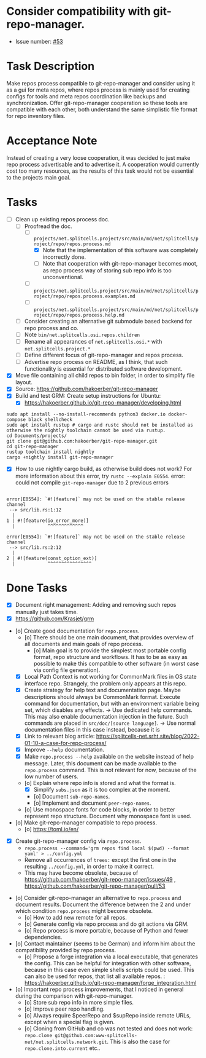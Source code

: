 # Consider compatibility with git-repo-manager.
* Issue number: [\#53](https://codeberg.org/splitcells-net/net.splitcells.network.community/issues/53)
# Task Description
Make repos process compatible to git-repo-manager and consider using it as a gui for meta repos,
where repos process is mainly used for creating configs for tools and meta repos coordination like backups and synchronization.
Offer git-repo-manager cooperation so these tools are compatible with each other,
both understand the same simplistic file format for repo inventory files.
# Acceptance Note
Instead of creating a very loose cooperation,
it was decided to just make repo process advertisable and to advertise it.
A cooperation would currently cost too many resources,
as the results of this task would not be essential to the projects main goal.
# Tasks
* [ ] Clean up existing repos process doc.
    * [ ] Proofread the doc.
        * [ ] `projects/net.splitcells.project/src/main/md/net/splitcells/project/repo/repos.process.md`
            * [x] Note that the implementation of this software was completely incorrectly done.
            * [ ] Note that cooperation with git-repo-manager becomes moot, as repo process way of storing sub repo info is too unconventional.
        * [ ] `projects/net.splitcells.project/src/main/md/net/splitcells/project/repo/repos.process.examples.md`
        * [ ] `projects/net.splitcells.project/src/main/md/net/splitcells/project/repo/repos.process.help.md`
    * [ ] Consider creating an alternative git submodule based backend for repo process and co.
    * [ ] Note `bin/net.splitcells.osi.repos.children`
    * [ ] Rename all appearances of `net.splitcells.osi.*` with `net.splitcells.project.*`
    * [ ] Define different focus of git-repo-manager and repos process.
    * [ ] Advertise repo process on README, as I think, that such functionality is essential for distributed software development.
* [x] Move file containing all child repos to bin folder, in order to simplify file layout.
* [x] Source: https://github.com/hakoerber/git-repo-manager
* [x] Build and test GRM: Create setup instructions for Ubuntu:
    * [x] https://hakoerber.github.io/git-repo-manager/developing.html
```
sudo apt install --no-install-recommends python3 docker.io docker-compose black shellcheck
sudo apt install rustup # cargo and rustc should not be installed as otherwise the nightly toolchain cannot be used via rustup.
cd Documents/projects/
git clone git@github.com:hakoerber/git-repo-manager.git
cd git-repo-manager
rustup toolchain install nightly
cargo +nightly install git-repo-manager
```
* [x] How to use nightly cargo build, as otherwise build does not work?
  For more information about this error, try `rustc --explain E0554`.
  error: could not compile `git-repo-manager` due to 2 previous errors
```

error[E0554]: `#![feature]` may not be used on the stable release channel
 --> src/lib.rs:1:12
  |
1 | #![feature(io_error_more)]
  |            ^^^^^^^^^^^^^

error[E0554]: `#![feature]` may not be used on the stable release channel
 --> src/lib.rs:2:12
  |
2 | #![feature(const_option_ext)]
  |            ^^^^^^^^^^^^^^^^

```
# Done Tasks
* [x] Document right management: Adding and removing such repos manually just takes time.
* [x] https://github.com/Krasjet/grm
* [o] Create good documentation for `repo.process`.
    * [o] There should be one main document, that provides overview of all documents and main goals of repo process.
        * [o] Main goal is to provide the simplest most portable config format, repo structure and workflows.
          It has to be as easy as possible to make this compatible to other software (in worst case via config file generation).
    * [x] Local Path Context is not working for CommonMark files in OS state interface repo. Strangely, the problem only appears at this repo.
    * [x] Create strategy for help text and documentation page. Maybe descriptions should always be CommonMark format.
      Execute command for documentation, but with an environment variable being set, which disables any effects. -> Use dedicated help commands. This may also enable documentation injection in the future. Such commands are placed in `src/doc/[source language]`. -> Use normal documentation files in this case instead, because it is
    * [x] Link to relevant blog article: https://splitcells-net.srht.site/blog/2022-01-10-a-case-for-repo-process/
    * [x] Improve `--help` documentation.
    * [x] Make `repo.process --help` available on the website instead of help message. Later, this document can be made available to the `repo.process` command. This is not relevant for now, because of the low number of users.
    * [o] Explain where repo info is stored and what the format is.
        * [x] Simplify `subs.json` as it is too complex at the moment.
        * [o] Document `sub-repo-names`.
        * [o] Implement and document `peer-repo-names`.
    * [o] Use monospace fonts for code blocks, in order to better represent repo structure. Document why monospace font is used.
* [o] Make git-repo-manager compatible to repo process.
    * [o] https://toml.io/en/
* [x] Create git-repo-manager config via `repo.process`.
    * `repo.process --command='grm repos find local $(pwd) --format yaml' > ../config.yml`
    * Remove all occurrences of `trees:` except the first one in the resulting `../config.yml`, in order to make it correct.
    * This may have become obsolete, because of https://github.com/hakoerber/git-repo-manager/issues/49 , https://github.com/hakoerber/git-repo-manager/pull/53
* [o] Consider git-repo-manager an alternative to `repo.process` and document results.
  Document the difference between the 2 and under which condition `repo.process` might become obsolete.
    * [o] How to add new remote for all repos.
    * [o] Generate config via repo process and do git actions via GRM.
    * [o] Repo process is more portable, because of Python and fewer dependencies.
* [o] Contact maintainer (seems to be German) and inform him about the compatibility provided by repo process.
    * [o] Propose a forge integration via a local executable, that generates the config.
      This can be helpful for integration with other software, because in this case even simple shells scripts could be used.
      This can also be used for repos, that list all available repos.
      : https://hakoerber.github.io/git-repo-manager/forge_integration.html
* [o] Important repo process improvements, that I noticed in general during the comparison with git-repo-manager.
    * [o] Store sub repo info in more simple files.
    * [o] Improve peer repo handling.
    * [o] Always require $peerRepo and $supRepo inside remote URLs, except when a special flag is given.
    * [o] Cloning from GitHub and co was not tested and does not work: `repo.clone git@github.com:www-splitcells-net/net.splitcells.network.git`. This is also the case for `repo.clone.into.current` etc..